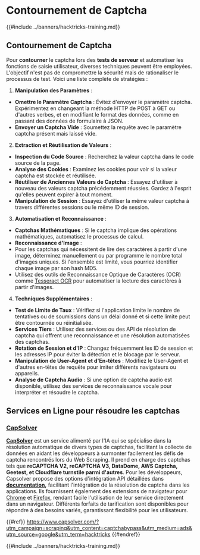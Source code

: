 # Contournement de Captcha

{{#include ../banners/hacktricks-training.md}}

## Contournement de Captcha

Pour **contourner** le captcha lors des **tests de serveur** et automatiser les fonctions de saisie utilisateur, diverses techniques peuvent être employées. L'objectif n'est pas de compromettre la sécurité mais de rationaliser le processus de test. Voici une liste complète de stratégies :

1. **Manipulation des Paramètres** :
- **Omettre le Paramètre Captcha** : Évitez d'envoyer le paramètre captcha. Expérimentez en changeant la méthode HTTP de POST à GET ou d'autres verbes, et en modifiant le format des données, comme en passant des données de formulaire à JSON.
- **Envoyer un Captcha Vide** : Soumettez la requête avec le paramètre captcha présent mais laissé vide.
2. **Extraction et Réutilisation de Valeurs** :
- **Inspection du Code Source** : Recherchez la valeur captcha dans le code source de la page.
- **Analyse des Cookies** : Examinez les cookies pour voir si la valeur captcha est stockée et réutilisée.
- **Réutiliser de Anciennes Valeurs de Captcha** : Essayez d'utiliser à nouveau des valeurs captcha précédemment réussies. Gardez à l'esprit qu'elles peuvent expirer à tout moment.
- **Manipulation de Session** : Essayez d'utiliser la même valeur captcha à travers différentes sessions ou le même ID de session.
3. **Automatisation et Reconnaissance** :
- **Captchas Mathématiques** : Si le captcha implique des opérations mathématiques, automatisez le processus de calcul.
- **Reconnaissance d'Image** :
- Pour les captchas qui nécessitent de lire des caractères à partir d'une image, déterminez manuellement ou par programme le nombre total d'images uniques. Si l'ensemble est limité, vous pourriez identifier chaque image par son hash MD5.
- Utilisez des outils de Reconnaissance Optique de Caractères (OCR) comme [Tesseract OCR](https://github.com/tesseract-ocr/tesseract) pour automatiser la lecture des caractères à partir d'images.
4. **Techniques Supplémentaires** :
- **Test de Limite de Taux** : Vérifiez si l'application limite le nombre de tentatives ou de soumissions dans un délai donné et si cette limite peut être contournée ou réinitialisée.
- **Services Tiers** : Utilisez des services ou des API de résolution de captcha qui offrent une reconnaissance et une résolution automatisées des captchas.
- **Rotation de Session et d'IP** : Changez fréquemment les ID de session et les adresses IP pour éviter la détection et le blocage par le serveur.
- **Manipulation de User-Agent et d'En-têtes** : Modifiez le User-Agent et d'autres en-têtes de requête pour imiter différents navigateurs ou appareils.
- **Analyse de Captcha Audio** : Si une option de captcha audio est disponible, utilisez des services de reconnaissance vocale pour interpréter et résoudre le captcha.

## Services en Ligne pour résoudre les captchas

### [CapSolver](https://www.capsolver.com/?utm_source=google&utm_medium=ads&utm_campaign=scraping&utm_term=hacktricks&utm_content=captchabypass)

[**CapSolver**](https://www.capsolver.com/?utm_source=google&utm_medium=ads&utm_campaign=scraping&utm_term=hacktricks&utm_content=captchabypass) est un service alimenté par l'IA qui se spécialise dans la résolution automatique de divers types de captchas, facilitant la collecte de données en aidant les développeurs à surmonter facilement les défis de captcha rencontrés lors du Web Scraping. Il prend en charge des captchas tels que **reCAPTCHA V2, reCAPTCHA V3, DataDome, AWS Captcha, Geetest, et Cloudflare turnstile parmi d'autres**. Pour les développeurs, Capsolver propose des options d'intégration API détaillées dans [**documentation**](https://docs.capsolver.com/?utm_source=github&utm_medium=banner_github&utm_campaign=fcsrv)**,** facilitant l'intégration de la résolution de captcha dans les applications. Ils fournissent également des extensions de navigateur pour [Chrome](https://chromewebstore.google.com/detail/captcha-solver-auto-captc/pgojnojmmhpofjgdmaebadhbocahppod) et [Firefox](https://addons.mozilla.org/es/firefox/addon/capsolver-captcha-solver/), rendant facile l'utilisation de leur service directement dans un navigateur. Différents forfaits de tarification sont disponibles pour répondre à des besoins variés, garantissant flexibilité pour les utilisateurs.

{{#ref}}
https://www.capsolver.com/?utm_campaign=scraping&utm_content=captchabypass&utm_medium=ads&utm_source=google&utm_term=hacktricks
{{#endref}}

{{#include ../banners/hacktricks-training.md}}
